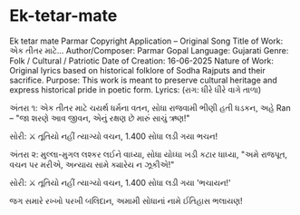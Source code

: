 # Ek-tetar-mate
Ek tetar mate Parmar 
Copyright Application – Original Song
Title of Work: એક તીતર માટે...
Author/Composer: Parmar Gopal
Language: Gujarati
Genre: Folk / Cultural / Patriotic
Date of Creation: 16-06-2025
Nature of Work: Original lyrics based on historical folklore of Sodha Rajputs and their sacrifice.
Purpose: This work is meant to preserve cultural heritage and express historical pride in poetic form.
Lyrics:
(રાગ: ધીરે ધીરે વાગે તાળા)

અંતરા ૧:
એક તીતર માટે ચયર્થ ધર્મના વતન,
સોધા રાજવામી ભીણી હતી ધડકન,
અહે Ran – "જા શરણે આવ જીવન,
એનું રક્ષણ છે મારું સાચું ઋણ!"

સોરી: ⚔️
તૂતિયો નહીં ત્યાગ્યો વચન,
1.400 સોધા લડી ગયા ભચન!

અંતરા ૨:
મુલ્લા-મુગલ લશ્કર લઈને વાધ્યા,
સોધા યોધ્ધા ખડી કટાર ધાધ્યા,
"અમે રાજપૂત, વચન પર મરીએ,
અન્યાય સામે ક્યારેય ન ઝૂકીએ!"

સોરી: ⚔️
તૂતિયો નહીં ત્યાગ્યો વચન,
1.400 સોધા લડી ગયા 'ભચાયન!'

જગ સમારે રખ્ખો પરખી બલિદાન,
અમામી સોધાનાં નામે ઈતિહાસ ભલાયણ!
